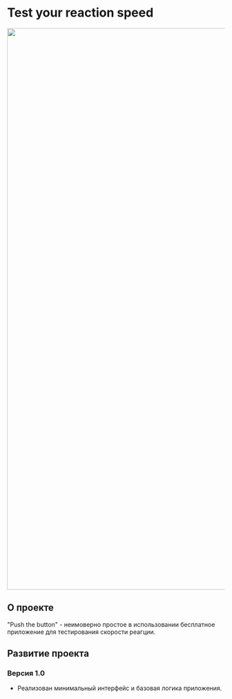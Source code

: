 # Test your reaction speed

<img src="https://github.com/RNOVOSELOV/flutter_push/resources/first.gif" width="600" height="1298" />

## О проекте

"Push the button" - неимоверно простое в использовании бесплатное приложение для тестирования скорости реагции.

## Развитие проекта

### Версия 1.0

- Реализован минимальный интерфейс и базовая логика приложения.
